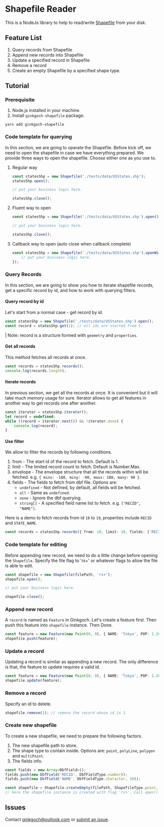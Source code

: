 # Shapefile Reader
This is a NodeJs library to help to read/write [Shapefile](https://en.wikipedia.org/wiki/Shapefile) from your disk.  

## Feature List
1. Query records from Shapefile
1. Append new records into Shapefile
1. Update a specified record in Shapefile
1. Remove a record
1. Create an empty Shapefile by a specified shape type.

## Tutorial
### Prerequisite
1. Node.js installed in your machine.
1. Install `ginkgoch-shapefile` package.
```terminal
yarn add ginkgoch-shapefile
```

### Code template for querying
In this section, we are going to operate the Shapefile. Before kick off, we need to open the shapefile in case we have everything prepared. We provide three ways to open the shapefile. Choose either one as you use to.
1. Regular way
    ```typescript
    const statesShp = new Shapefile('./tests/data/USStates.shp');
    statesShp.open();

    // put your business logic here.

    statesShp.close();
    ```
1. Fluent way to open
    ```typescript
    const statesShp = new Shapefile('./tests/data/USStates.shp').open();

    // put your business logic here.

    statesShp.close();
    ```
1. Callback way to open (auto close when callback complete)
    ```typescript
    const statesShp = new Shapefile('./tests/data/USStates.shp').openWith(() => {
        // put your business logic here.
    });
    ```

###  Query Records
In this section, we are going to show you how to iterate shapefile records, get a specific record by id, and how to work with querying filters.

#### Query record by id
Let's start from a normal case - get record by id.
```typescript
const statesShp = new Shapefile('./tests/data/USStates.shp').open();
const record = statesShp.get(1); // all ids are started from 1.
```

| Note: record is a structure formed with `geometry` and `properties`.

#### Get all records
This method fetches all records at once.
```typescript
const records = statesShp.records();
console.log(records.length);
```

#### Iterate records
In previous section, we get all the records at once. It is convenient but it will take much memory usage for sure. Iterator allows to get all features in another way to get records one after another.
```typescript
const iterator = statesShp.iterator();
let record = undefined;
while ((record = iterator.next()) && !iterator.done) {
    console.log(record);
}
```

#### Use filter
We allow to filter the records by following conditions.
1. from - The start id of the record to fetch. Default is 1.
1. limit - The limited record count to fetch. Default is Number.Max.
1. envelope - The envelope structure that all the records within will be fetched. e.g. `{ minx: -180, miny: -90, maxx: 180, maxy: 90 }`.
1. fields - The fields to fetch from dbf file. Options are:
    - `undefined` - Not defined, by default, all fields will be fetched.
    - `all` - Same as `undefined`.
    - `none` - Ignore the dbf querying.
    - `string[]` - A specified field name list to fetch. e.g. `["RECID", "NAME"]`.

Here is a demo to fetch records from id `10` to `19`, properties include `RECID` and `STATE_NAME`.
```typescript
const records = statesShp.records({ from: 10, limit: 10, fields: ['RECID', 'STATE_NAME'] });
```

### Code template for editing
Before appending new record, we need to do a little change before opening the `Shapefile`. Specify the file flag to 'rs+' or whatever flags to allow the file is able to edit.
```typescript
const shapefile = new Shapefile(filePath, 'rs+');
shapefile.open();

// put your business logic here.

shapefile.close();
```

### Append new record
A `record` is named as `Feature` in Ginkgoch. Let's create a feature first. Then push this feature into `shapefile` instance. Then Done.
```typescript
const feature = new Feature(new Point(0, 0), { NAME: 'Tokyo', POP: 1.268 });
shapefile.push(feature);
```

### Update a record
Updating a record is similar as appending a new record. The only difference is that, the feature to update requires a valid id.

```typescript
const feature = new Feature(new Point(0, 0), { NAME: 'Tokyo', POP: 1.268 }, 1 /* the record id to update */);
shapefile.update(feature);
```

### Remove a record
Specify an id to delete.

```typescript
shapefile.remove(1); // remove the record whose id is 1.
```

### Create new shapefile
To create a new shapefile, we need to prepare the following factors.
1. The new shapefile path to store.
1. The shape type to contain inside. Options are: `point`, `polyLine`, `polygon` and `multiPoint`.
1. The fields info.

```typescript
const fields = new Array<DbfField>();
fields.push(new DbfField('RECID', DbfFieldType.number));
fields.push(new DbfField('NAME', DbfFieldType.character, 10));

const shapefile = Shapefile.createEmpty(filePath, ShapefileType.point, fields);
// here the shapefile instance is created with flag 'rs+'. Call open() method to continue appending new records.
```

## Issues
Contact [ginkgoch@outlook.com](mailto:ginkgoch@outlook.com) or [submit an issue](https://github.com/ginkgoch/node-shapefile/issues).





